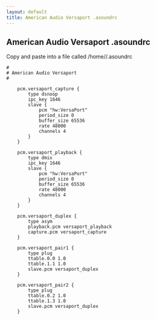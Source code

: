 ```yaml
---
layout: default
title: American Audio Versaport .asoundrc
---
```


## American Audio Versaport .asoundrc


Copy and paste into a file called /home/<user>/.asoundrc

    #
    # American Audio Versaport
    #

		pcm.versaport_capture {
			type dsnoop
			ipc_key 1646
			slave {
				pcm "hw:VersaPort"
				period_size 0
				buffer_size 65536
				rate 48000
				channels 4
			}
		}

		pcm.versaport_playback {
			type dmix
			ipc_key 1646
			slave {
				pcm "hw:VersaPort"
				period_size 0
				buffer_size 65536
				rate 48000
				channels 4
			}
		}

		pcm.versaport_duplex {
			type asym
			playback.pcm versaport_playback
			capture.pcm versaport_capture
		}

		pcm.versaport_pair1 {
			type plug
			ttable.0.0 1.0
			ttable.1.1 1.0
			slave.pcm versaport_duplex
		}

		pcm.versaport_pair2 {
			type plug
			ttable.0.2 1.0
			ttable.1.3 1.0
			slave.pcm versaport_duplex
		}
